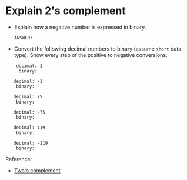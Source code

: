 # Explain 2's complement

- Explain how a negative number is expressed in binary.

    ```text
    ANSWER:
    ```

- Convert the following decimal numbers to binary (assume `short` data type).  Show every step of the positive to negative conversions.

```text
    decimal: 1
     binary:

   decimal: -1
    binary:

   decimal: 75
    binary:

   decimal: -75
    binary:

   decimal: 119
    binary:

   decimal: -119
    binary:
```


Reference:

- [Two's complement](https://www.cs.cornell.edu/~tomf/notes/cps104/twoscomp.html)
